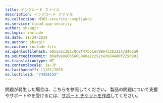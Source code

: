 ```yaml
---
title: インクルード ファイル
description: インクルード ファイル
ms.collection: M365-security-compliance
ms.service: cloud-app-security
author: shsagir
ms.topic: include
ms.date: 11/24/2019
ms.author: shsagir
ms.custom: include file
ms.openlocfilehash: b855a1c202c0c8f47bc1ec99e4329331a7d462a9
ms.sourcegitcommit: b0ad9e8e6b5668849e1c292c43084480f229d981
ms.translationtype: HT
ms.contentlocale: ja-JP
ms.lasthandoff: 11/01/2020
ms.locfileid: "74458155"
---
```

問題が発生した場合は、こちらを参照してください。 製品の問題について支援やサポートやを受けるには、[サポート チケットを作成](../support-and-ts.md)してください。